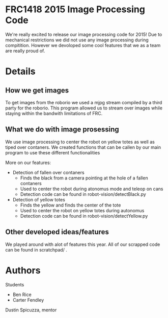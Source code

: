 FRC1418 2015 Image Processing Code
================================

We're really excited to release our image processing code for 2015! Due to
mechanical restrictions we did not use any image processing during compitition.
However we devoloped some cool features that we as a team are really proud of.

Details
================

How we get images
------------

To get images from the roborio we used a mjpg stream compiled by a third party
for the roborio. This program allowed us to stream over images while staying within 
the bandwith limitations of FRC.
	
What we do with image prosessing
-----------------------------

We use image processing to center the robot on yellow totes as well as tiped over 
contaners. We created functions that can be callen by our main program to use these
different functionalities

More on our features:

* Detection of fallen over contaners
  * Finds the black from a camera pointing at the hole of a fallen contaners
  * Used to center the robot during atonomus mode and teleop on cans
  * Detection code can be found in robot-vision/detectBlack.py
* Detection of yellow totes
  * Finds the yellow and finds the center of the tote
  * Used to center the robot on yellow totes during autonomus
  * Detection code can be found in robot-vision/detectYellow.py

Other developed ideas/features
----------------------------

We played around with alot of features this year. All of our scrapped code can be
found in scratchpad/ . 

Authors
=======

Students

* Ben Rice
* Carter Fendley

Dustin Spicuzza, mentor

